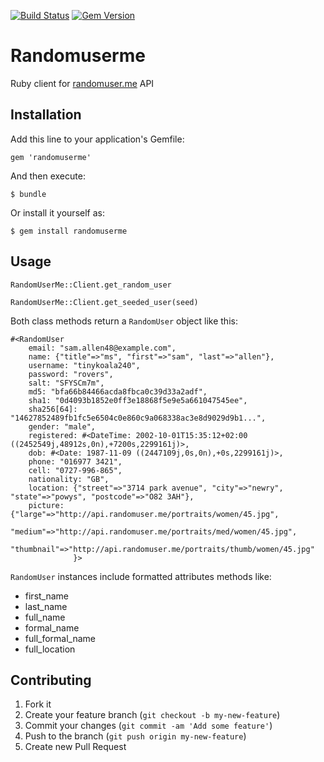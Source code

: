 [![Build Status](https://travis-ci.org/xurde/randomuserme.svg?branch=master)](https://travis-ci.org/xurde/randomuserme)
[![Gem Version](https://badge.fury.io/rb/randomuserme.svg)](http://badge.fury.io/rb/randomuserme)

# Randomuserme

Ruby client for [randomuser.me](http://randomuser.me) API

## Installation

Add this line to your application's Gemfile:

    gem 'randomuserme'

And then execute:

    $ bundle

Or install it yourself as:

    $ gem install randomuserme

## Usage

`RandomUserMe::Client.get_random_user`

`RandomUserMe::Client.get_seeded_user(seed)`

Both class methods return a `RandomUser` object like this:
```
#<RandomUser
    email: "sam.allen48@example.com",
    name: {"title"=>"ms", "first"=>"sam", "last"=>"allen"}, 
    username: "tinykoala240",
    password: "rovers",
    salt: "SFYSCm7m",
    md5: "bfa66b84466acda8fbca0c39d33a2adf",
    sha1: "0d4093b1852e0ff3e18868f5e9e5a661047545ee",
    sha256[64]: "14627852489fb1fc5e6504c0e860c9a068338ac3e8d9029d9b1...",
    gender: "male",
    registered: #<DateTime: 2002-10-01T15:35:12+02:00 ((2452549j,48912s,0n),+7200s,2299161j)>,
    dob: #<Date: 1987-11-09 ((2447109j,0s,0n),+0s,2299161j)>,
    phone: "016977 3421",
    cell: "0727-996-865",
    nationality: "GB",
    location: {"street"=>"3714 park avenue", "city"=>"newry", "state"=>"powys", "postcode"=>"O82 3AH"},
    picture: {"large"=>"http://api.randomuser.me/portraits/women/45.jpg", 
              "medium"=>"http://api.randomuser.me/portraits/med/women/45.jpg", 
              "thumbnail"=>"http://api.randomuser.me/portraits/thumb/women/45.jpg"
              }>
```

`RandomUser` instances include formatted attributes methods like:

* first_name
* last_name
* full_name
* formal_name
* full_formal_name
* full_location

## Contributing

1. Fork it
2. Create your feature branch (`git checkout -b my-new-feature`)
3. Commit your changes (`git commit -am 'Add some feature'`)
4. Push to the branch (`git push origin my-new-feature`)
5. Create new Pull Request
